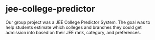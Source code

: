# jee-college-predictor
Our group project was a JEE College Predictor System. The goal was to help students estimate which colleges and branches they could get admission into based on their JEE rank, category, and preferences.
